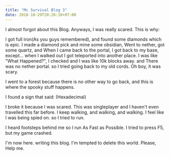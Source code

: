 ```yaml
---
title: "Mc Survival Blog 3"
date: 2018-10-29T20:28:10+07:00
---
```


I almost forgot about this Blog. Anyways, I was really scared. This is why:

I got full iron(As you guys remembered), and found some diamonds which is epic. I made a diamond pick and mine some obsidian, Went to nether, got some quartz, and When I came back to the portal, I got back to my base, except... when I walked out I got teleported into another place. I was like "What Happened?", I checked and I was like 10k blocks away. and There was no nether portal. so I tried going back to my old cords. Oh boy, it was scary.

I went to a forest because there is no other way to go back, and this is where the spooky stuff happens.

I found a sign that said: (Hexadecimal)

I broke it because I was scared. This was singleplayer and I haven't even travelled this far before. I keep walking, and walking, and walking. I feel like I was being spied on. so I tried to run.

I heard footsteps behind me so I run As Fast as Possible. I tried to press F5, but my game crashed.

I'm now here. writing this blog. I'm tempted to delete this world. Please, Help me.
